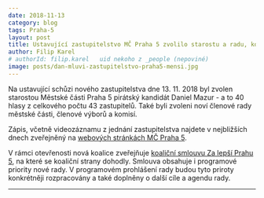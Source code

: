 ```yaml
---
date: 2018-11-13
category: blog
tags: Praha-5
layout: post
title: Ustavující zastupitelstvo MČ Praha 5 zvolilo starostu a radu, koaliční smlouva zveřejněna
author: Filip Karel
# authorId: filip.karel   uid nekoho z _people (nepoviné)
image: posts/dan-mluvi-zastupitelstvo-praha5-mensi.jpg
---
```


Na ustavující schůzi nového zastupitelstva dne 13. 11. 2018 byl zvolen starostou Městské části Praha 5 pirátský kandidát Daniel Mazur - a to 40 hlasy z celkového počtu 43 zastupitelů. Také byli zvoleni noví členové rady městské části, členové výborů a komisí.

Zápis, včetně videozáznamu z jednání zastupitelstva najdete v nejbližších dnech zveřejněný na [webových stránkách MČ Praha 5](https://www.praha5.cz/zastupitelstvo/stenozaznamy/).

V rámci otevřenosti nová koalice zveřejňuje [koaliční smlouvu Za lepší Prahu 5](https://praha5.pirati.cz/assets/Koalicni-smlouva-Pirati-SNOP-ODS-ANO-Praha5-2018.pdf), na které se koaliční strany dohodly. Smlouva obsahuje i programové priority nové rady. V programovém prohlášení rady budou tyto priroty konkrétněji rozpracovány a také doplněny o další cíle a agendu rady.

- - -
